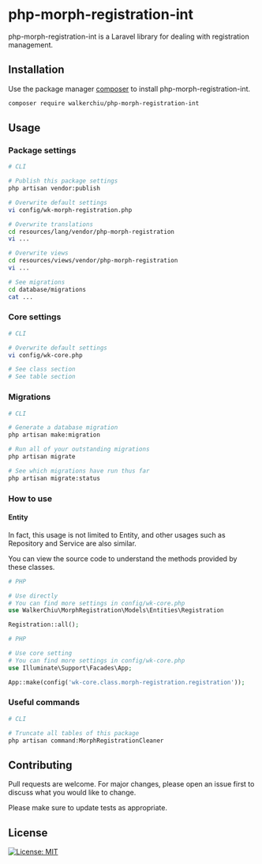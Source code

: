 # php-morph-registration-int

php-morph-registration-int is a Laravel library for dealing with registration management.

## Installation

Use the package manager [composer](https://getcomposer.org/download/) to install php-morph-registration-int.

``` bash
composer require walkerchiu/php-morph-registration-int
```

## Usage

### Package settings

``` bash
# CLI

# Publish this package settings
php artisan vendor:publish

# Overwrite default settings
vi config/wk-morph-registration.php

# Overwrite translations
cd resources/lang/vendor/php-morph-registration
vi ...

# Overwrite views
cd resources/views/vendor/php-morph-registration
vi ...

# See migrations
cd database/migrations
cat ...
```

### Core settings

``` bash
# CLI

# Overwrite default settings
vi config/wk-core.php

# See class section
# See table section
```

### Migrations

``` bash
# CLI

# Generate a database migration
php artisan make:migration

# Run all of your outstanding migrations
php artisan migrate

# See which migrations have run thus far
php artisan migrate:status
```

### How to use

#### Entity

In fact, this usage is not limited to Entity, and other usages such as Repository and Service are also similar.

You can view the source code to understand the methods provided by these classes.

``` php
# PHP

# Use directly
# You can find more settings in config/wk-core.php
use WalkerChiu\MorphRegistration\Models\Entities\Registration

Registration::all();
```

``` php
# PHP

# Use core setting
# You can find more settings in config/wk-core.php
use Illuminate\Support\Facades\App;

App::make(config('wk-core.class.morph-registration.registration'));
```

### Useful commands

``` bash
# CLI

# Truncate all tables of this package
php artisan command:MorphRegistrationCleaner
```

## Contributing

Pull requests are welcome. For major changes, please open an issue first to discuss what you would like to change.

Please make sure to update tests as appropriate.

## License

[![License: MIT](https://img.shields.io/badge/License-MIT-yellow.svg)](https://opensource.org/licenses/MIT)
